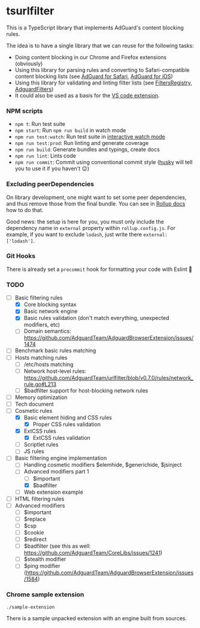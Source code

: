 # tsurlfilter

This is a TypeScript library that implements AdGuard's content blocking rules.

The idea is to have a single library that we can reuse for the following tasks:

-   Doing content blocking in our Chrome and Firefox extensions (obviously)
-   Using this library for parsing rules and converting to Safari-compatible content blocking lists (see [AdGuard for Safari](https://github.com/AdguardTeam/AdguardForSafari), [AdGuard for iOS](https://github.com/AdguardTeam/AdguardForiOS))
-   Using this library for validating and linting filter lists (see [FiltersRegistry](https://github.com/AdguardTeam/FiltersRegistry), [AdguardFilters](https://github.com/AdguardTeam/AdguardFilters))
-   It could also be used as a basis for the [VS code extension](https://github.com/ameshkov/VscodeAdblockSyntax/).

### NPM scripts

-   `npm t`: Run test suite
-   `npm start`: Run `npm run build` in watch mode
-   `npm run test:watch`: Run test suite in [interactive watch mode](http://facebook.github.io/jest/docs/cli.html#watch)
-   `npm run test:prod`: Run linting and generate coverage
-   `npm run build`: Generate bundles and typings, create docs
-   `npm run lint`: Lints code
-   `npm run commit`: Commit using conventional commit style ([husky](https://github.com/typicode/husky) will tell you to use it if you haven't :wink:)

### Excluding peerDependencies

On library development, one might want to set some peer dependencies, and thus remove those from the final bundle. You can see in [Rollup docs](https://rollupjs.org/#peer-dependencies) how to do that.

Good news: the setup is here for you, you must only include the dependency name in `external` property within `rollup.config.js`. For example, if you want to exclude `lodash`, just write there `external: ['lodash']`.

### Git Hooks

There is already set a `precommit` hook for formatting your code with Eslint :nail_care:

### TODO

-   [ ] Basic filtering rules
    -   [x] Core blocking syntax
    -   [x] Basic network engine
    -   [x] Basic rules validation (don't match everything, unexpected modifiers, etc)
    -   [ ] Domain semantics: https://github.com/AdguardTeam/AdguardBrowserExtension/issues/1474
-   [ ] Benchmark basic rules matching
-   [ ] Hosts matching rules
    -   [ ] /etc/hosts matching
    -   [ ] Network host-level rules: https://github.com/AdguardTeam/urlfilter/blob/v0.7.0/rules/network_rule.go#L213
    -   [ ] \$badfilter support for host-blocking network rules
-   [ ] Memory optimization
-   [ ] Tech document
-   [ ] Cosmetic rules
    -   [x] Basic element hiding and CSS rules
        -   [x] Proper CSS rules validation
    -   [x] ExtCSS rules
        -   [x] ExtCSS rules validation
    -   [ ] Scriptlet rules
    -   [ ] JS rules
-   [ ] Basic filtering engine implementation
    -   [ ] Handling cosmetic modifiers $elemhide, $generichide, \$jsinject
    -   [ ] Advanced modifiers part 1
        -   [ ] \$important
        -   [x] \$badfilter
    -   [ ] Web extension example
-   [ ] HTML filtering rules
-   [ ] Advanced modifiers
    -   [ ] \$important
    -   [ ] \$replace
    -   [ ] \$csp
    -   [ ] \$cookie
    -   [ ] \$redirect
    -   [ ] \$badfilter (see this as well: https://github.com/AdguardTeam/CoreLibs/issues/1241)
    -   [ ] \$stealth modifier
    -   [ ] \$ping modifier (https://github.com/AdguardTeam/AdguardBrowserExtension/issues/1584)
    
### Chrome sample extension

```
./sample-extension
```

There is a sample unpacked extension with an engine built from sources.
